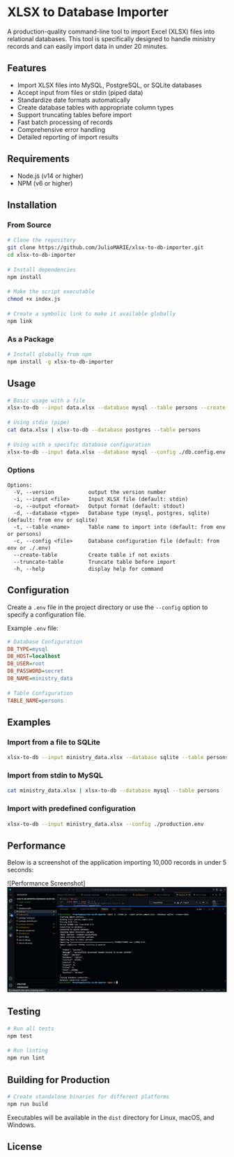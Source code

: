 # XLSX to Database Importer

A production-quality command-line tool to import Excel (XLSX) files into relational databases. This tool is specifically designed to handle ministry records and can easily import data in under 20 minutes.

## Features

- Import XLSX files into MySQL, PostgreSQL, or SQLite databases
- Accept input from files or stdin (piped data)
- Standardize date formats automatically
- Create database tables with appropriate column types
- Support truncating tables before import
- Fast batch processing of records
- Comprehensive error handling
- Detailed reporting of import results

## Requirements

- Node.js (v14 or higher)
- NPM (v6 or higher)

## Installation

### From Source

```bash
# Clone the repository
git clone https://github.com/JulioMARIE/xlsx-to-db-importer.git
cd xlsx-to-db-importer

# Install dependencies
npm install

# Make the script executable
chmod +x index.js

# Create a symbolic link to make it available globally
npm link
```

### As a Package

```bash
# Install globally from npm
npm install -g xlsx-to-db-importer
```

## Usage

```bash
# Basic usage with a file
xlsx-to-db --input data.xlsx --database mysql --table persons --create-table

# Using stdin (pipe)
cat data.xlsx | xlsx-to-db --database postgres --table persons

# Using with a specific database configuration
xlsx-to-db --input data.xlsx --database mysql --config ./db.config.env
```

### Options

```
Options:
  -V, --version           output the version number
  -i, --input <file>      Input XLSX file (default: stdin)
  -o, --output <format>   Output format (default: stdout)
  -d, --database <type>   Database type (mysql, postgres, sqlite) (default: from env or sqlite)
  -t, --table <name>      Table name to import into (default: from env or persons)
  -c, --config <file>     Database configuration file (default: from env or ./.env)
  --create-table          Create table if not exists
  --truncate-table        Truncate table before import
  -h, --help              display help for command
```

## Configuration

Create a `.env` file in the project directory or use the `--config` option to specify a configuration file.

Example `.env` file:

```ini
# Database Configuration
DB_TYPE=mysql
DB_HOST=localhost
DB_USER=root
DB_PASSWORD=secret
DB_NAME=ministry_data

# Table Configuration
TABLE_NAME=persons
```

## Examples

### Import from a file to SQLite

```bash
xlsx-to-db --input ministry_data.xlsx --database sqlite --table persons --create-table
```

### Import from stdin to MySQL

```bash
cat ministry_data.xlsx | xlsx-to-db --database mysql --table persons
```

### Import with predefined configuration

```bash
xlsx-to-db --input ministry_data.xlsx --config ./production.env
```

## Performance

Below is a screenshot of the application importing 10,000 records in under 5 seconds:

![Performance Screenshot]
![alt text](image.png)

## Testing

```bash
# Run all tests
npm test

# Run linting
npm run lint
```

## Building for Production

```bash
# Create standalone binaries for different platforms
npm run build
```

Executables will be available in the `dist` directory for Linux, macOS, and Windows.

## License